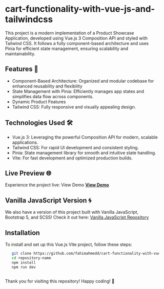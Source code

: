 # cart-functionality-with-vue-js-and-tailwindcss

This project is a modern implementation of a Product Showcase Application, developed using Vue.js 3 Composition API and styled with Tailwind CSS. It follows a fully component-based architecture and uses Pinia for efficient state management, ensuring scalability and maintainability.

## Features 🚀

- Component-Based Architecture: Organized and modular codebase for enhanced reusability and flexibility
- State Management with Pinia: Efficiently manages app states and simplifies data flow across components.
- Dynamic Product Features 
- Tailwind CSS: Fully responsive and visually appealing design.

## Technologies Used 🛠️

- Vue.js 3: Leveraging the powerful Composition API for modern, scalable applications.
- Tailwind CSS: For rapid UI development and consistent styling.
- Pinia: State management library for smooth and intuitive state handling.
- Vite: For fast development and optimized production builds.

## Live Preview 🌐
Experience the project live: View Demo
[**View Demo**](https://cart-vue-js.netlify.app/)


## Vanilla JavaScript Version 🌀
We also have a version of this project built with Vanilla JavaScript, Bootstrap 5, and SCSS!
Check it out here: [Vanilla JavaScript Repository](https://github.com/fahimahmedd/cart-functionality-with-vanilla-js-and-bootstrap5)


## Installation

 To install and set up this Vue.js Vite project, follow these steps:

```bash
   git clone https://github.com/fahimahmedd/cart-functionality-with-vue-js-and-tailwindcss
   cd repository-name
   npm install
   npm run dev
```

## 
Thank you for visiting this repository! Happy coding! 🎉
